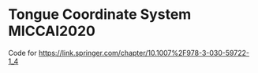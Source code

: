 # Tongue Coordinate System MICCAI2020
Code for https://link.springer.com/chapter/10.1007%2F978-3-030-59722-1_4
